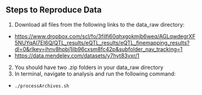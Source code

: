 ## Steps to Reproduce Data
1. Download all files from the following links to the data_raw directory:
- https://www.dropbox.com/scl/fo/3filfi60qhxgokmjb6weq/AGLqwdegrXF5NUYqAl7EI6Q/QTL_results/eQTL_results/eQTL_finemapping_results?dl=0&rlkey=ihnv8hpbj1ilb96cxsm8fc42p&subfolder_nav_tracking=1
- https://data.mendeley.com/datasets/y7hyt83vxr/1
2. You should have two .zip folders in your data_raw directory
3. In terminal, navigate to analysis and run the following command:
- `./processArchives.sh`